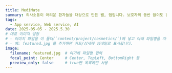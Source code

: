 ```yaml
---
title: MediMate
summary: 의사소통이 어려운 환자들을 대상으로 만든 웹, 앱입니다. 보호자의 동반 없이도 진료를 볼 수 있게 의사에게 어디가 어떻게 언제부터 아픈지 앱을 통해 의사에게 전달하고 의사의 진료기록은 웹에 저장이 되어 환자, 환자의 보호자가 확인 할 수 있는 의료보조 서비스 입니다. 
tags:
  - App service, Web service, AI
date: 2025-05-05 - 2025.5.30
# 대표 이미지 설정
# - 이미지 파일을 이 폴더(`content/project/cosmetics/`)에 넣고 아래 파일명을 지정하세요.
# - 예: featured.jpg 를 추가하면 카드/상세에 썸네일로 표시됩니다.
image:
  filename: featured.jpg  # 여기에 파일명 입력
  focal_point: Center     # Center, TopLeft, BottomRight 등
  preview_only: false     # true면 목록에만 사용
---
```

